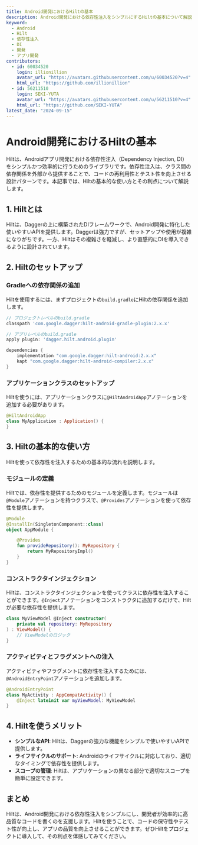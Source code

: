 ```yaml
---
title: Android開発におけるHiltの基本
description: Android開発における依存性注入をシンプルにするHiltの基本について解説します。Hiltを使って効率的で保守性の高いコードを作成しましょう。
keyword:
  - Android
  - Hilt
  - 依存性注入
  - DI
  - 開発
  - アプリ開発
contributors:
  - id: 60034520
    login: illionillion
    avatar_url: "https://avatars.githubusercontent.com/u/60034520?v=4"
    html_url: "https://github.com/illionillion"
  - id: 56211510
    login: SEKI-YUTA
    avatar_url: "https://avatars.githubusercontent.com/u/56211510?v=4"
    html_url: "https://github.com/SEKI-YUTA"
latest_date: "2024-09-15"
---
```


# Android開発におけるHiltの基本

Hiltは、Androidアプリ開発における依存性注入（Dependency Injection, DI）をシンプルかつ効率的に行うためのライブラリです。依存性注入は、クラス間の依存関係を外部から提供することで、コードの再利用性とテスト性を向上させる設計パターンです。本記事では、Hiltの基本的な使い方とその利点について解説します。

## 1. Hiltとは

Hiltは、Daggerの上に構築されたDIフレームワークで、Android開発に特化した使いやすいAPIを提供します。Daggerは強力ですが、セットアップや使用が複雑になりがちです。一方、Hiltはその複雑さを軽減し、より直感的にDIを導入できるように設計されています。

## 2. Hiltのセットアップ

### Gradleへの依存関係の追加

Hiltを使用するには、まずプロジェクトの`build.gradle`にHiltの依存関係を追加します。

```gradle
// プロジェクトレベルのbuild.gradle
classpath 'com.google.dagger:hilt-android-gradle-plugin:2.x.x'

// アプリレベルのbuild.gradle
apply plugin: 'dagger.hilt.android.plugin'

dependencies {
    implementation "com.google.dagger:hilt-android:2.x.x"
    kapt "com.google.dagger:hilt-android-compiler:2.x.x"
}
```

### アプリケーションクラスのセットアップ

Hiltを使うには、アプリケーションクラスに`@HiltAndroidApp`アノテーションを追加する必要があります。

```kotlin
@HiltAndroidApp
class MyApplication : Application() {
}
```

## 3. Hiltの基本的な使い方

Hiltを使って依存性を注入するための基本的な流れを説明します。

### モジュールの定義

Hiltでは、依存性を提供するためのモジュールを定義します。モジュールは`@Module`アノテーションを持つクラスで、`@Provides`アノテーションを使って依存性を提供します。

```kotlin
@Module
@InstallIn(SingletonComponent::class)
object AppModule {

    @Provides
    fun provideRepository(): MyRepository {
        return MyRepositoryImpl()
    }
}
```

### コンストラクタインジェクション

Hiltは、コンストラクタインジェクションを使ってクラスに依存性を注入することができます。`@Inject`アノテーションをコンストラクタに追加するだけで、Hiltが必要な依存性を提供します。

```kotlin
class MyViewModel @Inject constructor(
    private val repository: MyRepository
) : ViewModel() {
    // ViewModelのロジック
}
```

### アクティビティとフラグメントへの注入

アクティビティやフラグメントに依存性を注入するためには、`@AndroidEntryPoint`アノテーションを追加します。

```kotlin
@AndroidEntryPoint
class MyActivity : AppCompatActivity() {
    @Inject lateinit var myViewModel: MyViewModel
}
```

## 4. Hiltを使うメリット

- **シンプルなAPI**: Hiltは、Daggerの強力な機能をシンプルで使いやすいAPIで提供します。
- **ライフサイクルのサポート**: Androidのライフサイクルに対応しており、適切なタイミングで依存性を提供します。
- **スコープの管理**: Hiltは、アプリケーションの異なる部分で適切なスコープを簡単に設定できます。

## まとめ

Hiltは、Android開発における依存性注入をシンプルにし、開発者が効率的に高品質なコードを書くのを支援します。Hiltを使うことで、コードの保守性やテスト性が向上し、アプリの品質を向上させることができます。ぜひHiltをプロジェクトに導入して、その利点を体感してみてください。

